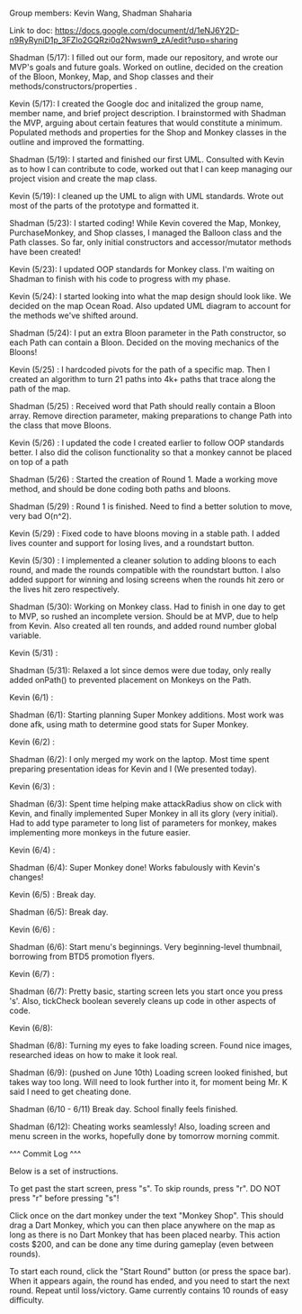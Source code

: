 Group members: Kevin Wang, Shadman Shaharia

Link to doc: https://docs.google.com/document/d/1eNJ6Y2D-n9RyRyniD1p_3FZlo2GQRzi0q2Nwswn9_zA/edit?usp=sharing

Shadman (5/17): I filled out our form, made our repository, and wrote our MVP's goals and future goals. Worked on outline, decided on the creation of the Bloon, Monkey, Map, and Shop classes and their methods/constructors/properties .

Kevin (5/17): I created the Google doc and initalized the group name, member name, and brief project description. I brainstormed with Shadman the MVP, arguing about certain features that would constitute a minimum. Populated methods and properties for the Shop and Monkey classes in the outline and improved the formatting.

Shadman (5/19): I started and finished our first UML. Consulted with Kevin as to how I can contribute to code, worked out that I can keep managing our project vision and create the map class.

Kevin (5/19): I cleaned up the UML to align with UML standards. Wrote out most of the parts of the prototype and formatted it.

Shadman (5/23): I started coding! While Kevin covered the Map, Monkey, PurchaseMonkey, and Shop classes, I managed the Balloon class and the Path classes. So far, only initial constructors and accessor/mutator methods have been created!

Kevin (5/23): I updated OOP standards for Monkey class. I'm waiting on Shadman to finish with his code to progress with my phase.


Kevin (5/24): I started looking into what the map design should look like. We decided on the map Ocean Road. Also updated UML diagram to account for the methods we've shifted around.

Shadman (5/24): I put an extra Bloon parameter in the Path constructor, so each Path can contain a Bloon. Decided on the moving mechanics of the Bloons!

Kevin (5/25) : I hardcoded pivots for the path of a specific map. Then I created an algorithm to turn 21 paths into 4k+ paths that trace along the path of the map.

Shadman (5/25) : Received word that Path should really contain a Bloon array. Remove direction parameter, making preparations to change Path into the class that move Bloons.

Kevin (5/26) : I updated the code I created earlier to follow OOP standards better. I also did the colison functionality so that a monkey cannot be placed on top of a path

Shadman (5/26) : Started the creation of Round 1. Made a working move method, and should be done coding both paths and bloons.


Shadman (5/29) : Round 1 is finished. Need to find a better solution to move, very bad O(n^2).

Kevin (5/29) : Fixed code to have bloons moving in a stable path. I added lives counter and support for losing lives, and a roundstart button.

Kevin (5/30) : I implemented a cleaner solution to adding bloons to each round, and made the rounds compatible with the roundstart button. I also added support for winning and losing screens when the rounds hit zero or the lives hit zero respectively.

Shadman (5/30): Working on Monkey class. Had to finish in one day to get to MVP, so rushed an incomplete version. Should be at MVP, due to help from Kevin. Also created all ten rounds, and added round number global variable.

Kevin (5/31) :

Shadman (5/31): Relaxed a lot since demos were due today, only really added onPath() to prevented placement on Monkeys on the Path.

Kevin (6/1) :

Shadman (6/1): Starting planning Super Monkey additions. Most work was done afk, using math to determine good stats for Super Monkey.

Kevin (6/2) :

Shadman (6/2): I only merged my work on the laptop. Most time spent preparing presentation ideas for Kevin and I (We presented today).

Kevin (6/3) :

Shadman (6/3): Spent time helping make attackRadius show on click with Kevin, and finally implemented Super Monkey in all its glory (very initial). Had to add type parameter to long list of parameters for monkey, makes implementing more monkeys in the future easier.

Kevin (6/4) :

Shadman (6/4): Super Monkey done! Works fabulously with Kevin's changes!

Kevin (6/5) : Break day.

Shadman (6/5): Break day.

Kevin (6/6) :

Shadman (6/6): Start menu's beginnings. Very beginning-level thumbnail, borrowing from BTD5 promotion flyers.

Kevin (6/7) :

Shadman (6/7): Pretty basic, starting screen lets you start once you press 's'. Also, tickCheck boolean severely cleans up code in other aspects of code.

Kevin (6/8):

Shadman (6/8): Turning my eyes to fake loading screen. Found nice images, researched ideas on how to make it look real.

Shadman (6/9): (pushed on June 10th) Loading screen looked finished, but takes way too long. Will need to look further into it, for moment being Mr. K said I need to get cheating done.

Shadman (6/10 - 6/11) Break day. School finally feels finished.

Shadman (6/12): Cheating works seamlessly! Also, loading screen and menu screen in the works, hopefully done by tomorrow morning commit.

^^^ Commit Log ^^^

Below is a set of instructions.

To get past the start screen, press "s". To skip rounds, press "r". DO NOT press "r" before pressing "s"!

Click once on the dart monkey under the text "Monkey Shop". This should drag a Dart Monkey, which you can then place anywhere on the map as long as there is no Dart Monkey that has been placed nearby. This action costs $200, and can be done any time during gameplay (even between rounds).

To start each round, click the "Start Round" button (or press the space bar). When it appears again, the round has ended, and you need to start the next round. Repeat until loss/victory. Game currently contains 10 rounds of easy difficulty.
